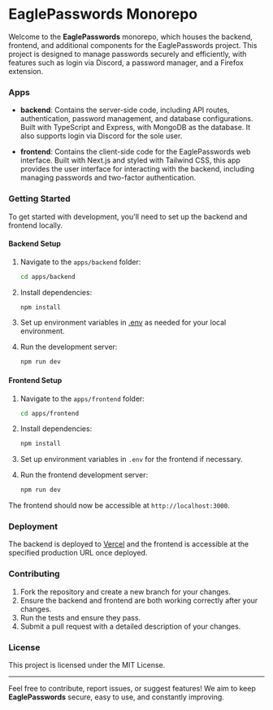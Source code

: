 # EaglePasswords Monorepo

Welcome to the **EaglePasswords** monorepo, which houses the backend, frontend, and additional components for the EaglePasswords project. This project is designed to manage passwords securely and efficiently, with features such as login via Discord, a password manager, and a Firefox extension.

### Apps

- **backend**: Contains the server-side code, including API routes, authentication, password management, and database configurations. Built with TypeScript and Express, with MongoDB as the database. It also supports login via Discord for the sole user.
  
- **frontend**: Contains the client-side code for the EaglePasswords web interface. Built with Next.js and styled with Tailwind CSS, this app provides the user interface for interacting with the backend, including managing passwords and two-factor authentication.

### Getting Started

To get started with development, you'll need to set up the backend and frontend locally.

#### Backend Setup

1. Navigate to the `apps/backend` folder:

   ```bash
   cd apps/backend
   ```

2. Install dependencies:

   ```bash
   npm install
   ```

3. Set up environment variables in [.env](https://github.com/prodbyeagle-inc/EaglePasswords/blob/main/backend/.env.example) as needed for your local environment.

4. Run the development server:

   ```bash
   npm run dev
   ```

#### Frontend Setup

1. Navigate to the `apps/frontend` folder:

   ```bash
   cd apps/frontend
   ```

2. Install dependencies:

   ```bash
   npm install
   ```

3. Set up environment variables in `.env` for the frontend if necessary.

4. Run the frontend development server:

   ```bash
   npm run dev
   ```

The frontend should now be accessible at `http://localhost:3000`.

### Deployment

The backend is deployed to [Vercel](https://vercel.com/) and the frontend is accessible at the specified production URL once deployed.

### Contributing

1. Fork the repository and create a new branch for your changes.
2. Ensure the backend and frontend are both working correctly after your changes.
3. Run the tests and ensure they pass.
4. Submit a pull request with a detailed description of your changes.

### License

This project is licensed under the MIT License.

---

Feel free to contribute, report issues, or suggest features! We aim to keep **EaglePasswords** secure, easy to use, and constantly improving.
